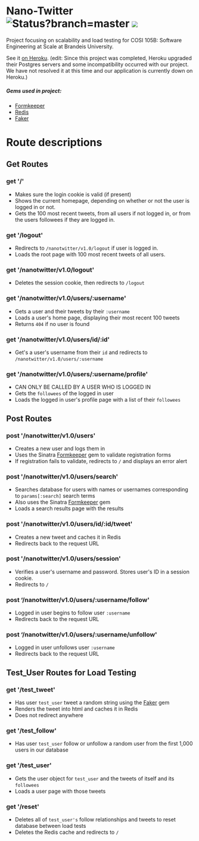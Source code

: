 # Nano-Twitter <img alt="Status?branch=master" src="https://codeship.com/projects/50007a90-ae63-0132-7ed9-2ecd9a04cc80/status?branch=master" /> <a href="https://codeclimate.com/github/arikalfus/Nano-Twitter"><img src="https://codeclimate.com/github/arikalfus/Nano-Twitter/badges/gpa.svg" /></a>

Project focusing on scalability and load testing for COSI 105B: Software Engineering at Scale at Brandeis University.

See it <a href="http://nano-twitter.herokuapp.com">on Heroku</a>. (edit: Since this project was completed, Heroku upgraded their Postgres servers and some incompatibility occurred with our project. We have not resolved it at this time and our application is currently down on Heroku.)

##### Gems used in project:
  - <a href="https://github.com/lyokato/sinatra-formkeeper">Formkeeper</a>
  - <a href="https://github.com/redis/redis-rb">Redis</a>
  - <a href="https://github.com/stympy/faker">Faker</a>

# Route descriptions

## Get Routes
### get '/'
  - Makes sure the login cookie is valid (if present)
  - Shows the current homepage, depending on whether or not the user is logged in or not.
  - Gets the 100 most recent tweets, from all users if not logged in, or from the users followees if they are logged in.

### get '/logout'
  - Redirects to ```/nanotwitter/v1.0/logout``` if user is logged in.
  - Loads the root page with 100 most recent tweets of all users.

### get '/nanotwitter/v1.0/logout'
  - Deletes the session cookie, then redirects to ```/logout```

### get '/nanotwitter/v1.0/users/:username'
  - Gets a user and their tweets by their ```:username```
  - Loads a user's home page, displaying their most recent 100 tweets
  - Returns ```404``` if no user is found

### get '/nanotwitter/v1.0/users/id/:id'
  - Get's a user's username from their ```id``` and redirects to ```/nanotwitter/v1.0/users/:username```

### get '/nanotwitter/v1.0/users/:username/profile'
  - CAN ONLY BE CALLED BY A USER WHO IS LOGGED IN
  - Gets the ```followees``` of the logged in user
  - Loads the logged in user's profile page with a list of their ```followees```

## Post Routes
### post '/nanotwitter/v1.0/users'
  - Creates a new user and logs them in
  - Uses the Sinatra <a href="https://github.com/lyokato/sinatra-formkeeper">Formkeeper</a> gem to validate registration forms
  - If registration fails to validate, redirects to ```/``` and displays an error alert

### post '/nanotwitter/v1.0/users/search'
  - Searches database for users with names or usernames corresponding to ```params[:search]``` search terms
  - Also uses the Sinatra <a href="https://github.com/lyokato/sinatra-formkeeper">Formkeeper</a> gem
  - Loads a search results page with the results

### post '/nanotwitter/v1.0/users/id/:id/tweet'
  - Creates a new tweet and caches it in Redis
  - Redirects back to the request URL

### post '/nanotwitter/v1.0/users/session'
  - Verifies a user's username and password. Stores user's ID in a session cookie.
  - Redirects to ```/```

### post ‘/nanotwitter/v1.0/users/:username/follow'
  - Logged in user begins to follow user ```:username```
  - Redirects back to the request URL

### post ‘/nanotwitter/v1.0/users/:username/unfollow'
  - Logged in user unfollows user ```:username```
  - Redirects back to the request URL

## Test_User Routes for Load Testing
### get '/test_tweet'
  - Has user ```test_user``` tweet a random string using the <a href="https://github.com/stympy/faker">Faker</a> gem
  - Renders the tweet into html and caches it in Redis
  - Does not redirect anywhere

### get '/test_follow'
  - Has user ```test_user``` follow or unfollow a random user from the first 1,000 users in our database

### get '/test_user'
  - Gets the user object for ```test_user``` and the tweets of itself and its ```followees```
  - Loads a user page with those tweets

### get '/reset'
  - Deletes all of ```test_user's``` follow relationships and tweets to reset database between load tests
  - Deletes the Redis cache and redirects to ```/```
